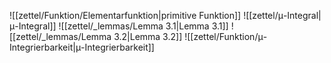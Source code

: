 ![[zettel/Funktion/Elementarfunktion|primitive Funktion]]
![[zettel/μ-Integral|μ-Integral]]
![[zettel/_lemmas/Lemma 3.1|Lemma 3.1]]
![[zettel/_lemmas/Lemma 3.2|Lemma 3.2]]
![[zettel/Funktion/μ-Integrierbarkeit|μ-Integrierbarkeit]]